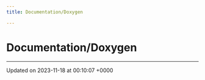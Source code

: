 ```yaml
---
title: Documentation/Doxygen

---
```


# Documentation/Doxygen








-------------------------------

Updated on 2023-11-18 at 00:10:07 +0000
